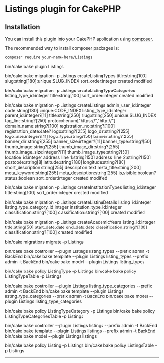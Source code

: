 # Listings plugin for CakePHP

## Installation

You can install this plugin into your CakePHP application using [composer](https://getcomposer.org).

The recommended way to install composer packages is:

```
composer require your-name-here/Listings
```


bin/cake bake plugin Listings

bin/cake bake migration -p Listings createListingTypes title:string[100] slug:string[180]:unique:SLUG_INDEX sort_order:integer created modified

bin/cake bake migration -p Listings createListingTypeCategories listing_type_id:integer title:string[100] sort_order:integer created modified

bin/cake bake migration -p Listings createListings admin_user_id:integer code:string[180]:unique:CODE_INDEX listing_type_id:integer parent_id:integer?[11] title:string[250] slug:string[250]:unique:SLUG_INDEX tag_line:string?[250] protocol:enum["https://","http://"] domain_name:string?[100] registration_no:string?[100] registration_date:date? logo:string?[255] logo_dir:string?[255] logo_size:integer?[11] logo_type:string?[50] banner:string?[255] banner_dir:string?[255] banner_size:integer?[11] banner_type:string?[50] thumb_image:string?[255] thumb_image_dir:string?[255] thumb_image_size:integer?[11] thumb_image_type:string?[50] location_id:integer address_line_1:string[150] address_line_2:string?[150] postcode:string[8] latitude:string?[80] longitude:string?[80] short_description:string[255] description:text meta_title:string[200] meta_keyword:string[255] meta_description:string[255] is_visible:boolean? status:boolean sort_order:integer created modified

bin/cake bake migration -p Listings createInstitutionTypes listing_id:integer title:string[100] sort_order:integer created modified

bin/cake bake migration -p Listings createListingDetails listing_id:integer listing_type_category_id:integer institution_type_id:integer classification:string?[100] classification:string?[100] created modified

bin/cake bake migration -p Listings createAcademicYears listing_id:integer title:string[50] start_date:date end_date:date classification:string?[100] classification:string?[100] created modified

bin/cake migrations migrate -p Listings

bin/cake bake controller --plugin Listings listing_types --prefix admin -t BackEnd
bin/cake bake template --plugin Listings listing_types --prefix admin -t BackEnd
bin/cake bake model --plugin Listings listing_types


bin/cake bake policy ListingType -p Listings
bin/cake bake policy ListingTypeTable -p Listings


bin/cake bake controller --plugin Listings listing_type_categories --prefix admin -t BackEnd
bin/cake bake template --plugin Listings listing_type_categories --prefix admin -t BackEnd
bin/cake bake model --plugin Listings listing_type_categories


bin/cake bake policy ListingTypeCategory -p Listings
bin/cake bake policy ListingTypeCategoriesTable -p Listings


bin/cake bake controller --plugin Listings listings --prefix admin -t BackEnd
bin/cake bake template --plugin Listings listings --prefix admin -t BackEnd
bin/cake bake model --plugin Listings listings


bin/cake bake policy Listing -p Listings
bin/cake bake policy ListingsTable -p Listings



------------------------------------------------------------------------------






